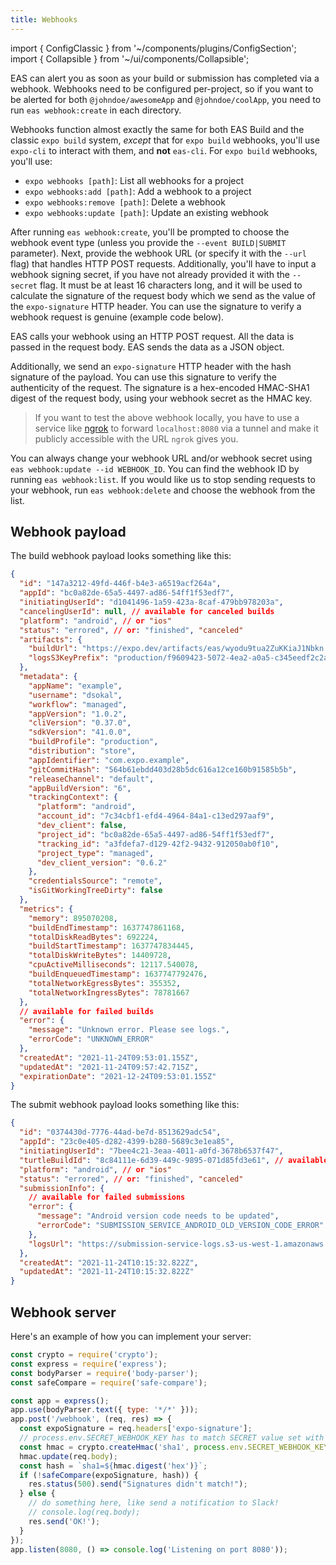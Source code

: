 ```yaml
---
title: Webhooks
---
```


import { ConfigClassic } from '~/components/plugins/ConfigSection';
import { Collapsible } from '~/ui/components/Collapsible';

EAS can alert you as soon as your build or submission has completed via a webhook. Webhooks need to be configured per-project, so if you want to be alerted for both `@johndoe/awesomeApp` and `@johndoe/coolApp`, you need to run `eas webhook:create` in each directory.

<ConfigClassic>

Webhooks function almost exactly the same for both EAS Build and the classic `expo build` system, _except_ that for `expo build` webhooks, you'll use `expo-cli` to interact with them, and **not** `eas-cli`. For `expo build` webhooks, you'll use:

- `expo webhooks [path]`: List all webhooks for a project
- `expo webhooks:add [path]`: Add a webhook to a project
- `expo webhooks:remove [path]`: Delete a webhook
- `expo webhooks:update [path]`: Update an existing webhook

</ConfigClassic>

After running `eas webhook:create`, you'll be prompted to choose the webhook event type (unless you provide the `--event BUILD|SUBMIT` parameter). Next, provide the webhook URL (or specify it with the `--url` flag) that handles HTTP POST requests. Additionally, you'll have to input a webhook signing secret, if you have not already provided it with the `--secret` flag. It must be at least 16 characters long, and it will be used to calculate the signature of the request body which we send as the value of the `expo-signature` HTTP header. You can use the signature to verify a webhook request is genuine (example code below).

EAS calls your webhook using an HTTP POST request. All the data is passed in the request body. EAS sends the data as a JSON object.

Additionally, we send an `expo-signature` HTTP header with the hash signature of the payload. You can use this signature to verify the authenticity of the request. The signature is a hex-encoded HMAC-SHA1 digest of the request body, using your webhook secret as the HMAC key.

> If you want to test the above webhook locally, you have to use a service like [ngrok](https://ngrok.com/docs) to forward `localhost:8080` via a tunnel and make it publicly accessible with the URL `ngrok` gives you.

You can always change your webhook URL and/or webhook secret using `eas webhook:update --id WEBHOOK_ID`. You can find the webhook ID by running `eas webhook:list`. If you would like us to stop sending requests to your webhook, run `eas webhook:delete` and choose the webhook from the list.

## Webhook payload

<Collapsible summary="Build webhook payload">

The build webhook payload looks something like this:

```json
{
  "id": "147a3212-49fd-446f-b4e3-a6519acf264a",
  "appId": "bc0a82de-65a5-4497-ad86-54ff1f53edf7",
  "initiatingUserId": "d1041496-1a59-423a-8caf-479bb978203a",
  "cancelingUserId": null, // available for canceled builds
  "platform": "android", // or "ios"
  "status": "errored", // or: "finished", "canceled"
  "artifacts": {
    "buildUrl": "https://expo.dev/artifacts/eas/wyodu9tua2ZuKKiaJ1Nbkn.aab", // available for successful builds
    "logsS3KeyPrefix": "production/f9609423-5072-4ea2-a0a5-c345eedf2c2a"
  },
  "metadata": {
    "appName": "example",
    "username": "dsokal",
    "workflow": "managed",
    "appVersion": "1.0.2",
    "cliVersion": "0.37.0",
    "sdkVersion": "41.0.0",
    "buildProfile": "production",
    "distribution": "store",
    "appIdentifier": "com.expo.example",
    "gitCommitHash": "564b61ebdd403d28b5dc616a12ce160b91585b5b",
    "releaseChannel": "default",
    "appBuildVersion": "6",
    "trackingContext": {
      "platform": "android",
      "account_id": "7c34cbf1-efd4-4964-84a1-c13ed297aaf9",
      "dev_client": false,
      "project_id": "bc0a82de-65a5-4497-ad86-54ff1f53edf7",
      "tracking_id": "a3fdefa7-d129-42f2-9432-912050ab0f10",
      "project_type": "managed",
      "dev_client_version": "0.6.2"
    },
    "credentialsSource": "remote",
    "isGitWorkingTreeDirty": false
  },
  "metrics": {
    "memory": 895070208,
    "buildEndTimestamp": 1637747861168,
    "totalDiskReadBytes": 692224,
    "buildStartTimestamp": 1637747834445,
    "totalDiskWriteBytes": 14409728,
    "cpuActiveMilliseconds": 12117.540078,
    "buildEnqueuedTimestamp": 1637747792476,
    "totalNetworkEgressBytes": 355352,
    "totalNetworkIngressBytes": 78781667
  },
  // available for failed builds
  "error": {
    "message": "Unknown error. Please see logs.",
    "errorCode": "UNKNOWN_ERROR"
  },
  "createdAt": "2021-11-24T09:53:01.155Z",
  "updatedAt": "2021-11-24T09:57:42.715Z",
  "expirationDate": "2021-12-24T09:53:01.155Z"
}
```

</Collapsible>

<Collapsible summary="Submit webhook payload">

The submit webhook payload looks something like this:

```json
{
  "id": "0374430d-7776-44ad-be7d-8513629adc54",
  "appId": "23c0e405-d282-4399-b280-5689c3e1ea85",
  "initiatingUserId": "7bee4c21-3eaa-4011-a0fd-3678b6537f47",
  "turtleBuildId": "8c84111e-6d39-449c-9895-071d85fd3e61", // available when submitting a build from EAS
  "platform": "android", // or "ios"
  "status": "errored", // or: "finished", "canceled"
  "submissionInfo": {
    // available for failed submissions
    "error": {
      "message": "Android version code needs to be updated",
      "errorCode": "SUBMISSION_SERVICE_ANDROID_OLD_VERSION_CODE_ERROR"
    },
    "logsUrl": "https://submission-service-logs.s3-us-west-1.amazonaws.com/production/submission_728aa20b-f7a9-4da7-9b64-39911d427b19.txt"
  },
  "createdAt": "2021-11-24T10:15:32.822Z",
  "updatedAt": "2021-11-24T10:15:32.822Z"
}
```

</Collapsible>

## Webhook server

Here's an example of how you can implement your server:

```javascript
const crypto = require('crypto');
const express = require('express');
const bodyParser = require('body-parser');
const safeCompare = require('safe-compare');

const app = express();
app.use(bodyParser.text({ type: '*/*' }));
app.post('/webhook', (req, res) => {
  const expoSignature = req.headers['expo-signature'];
  // process.env.SECRET_WEBHOOK_KEY has to match SECRET value set with `eas webhook:create` command
  const hmac = crypto.createHmac('sha1', process.env.SECRET_WEBHOOK_KEY);
  hmac.update(req.body);
  const hash = `sha1=${hmac.digest('hex')}`;
  if (!safeCompare(expoSignature, hash)) {
    res.status(500).send("Signatures didn't match!");
  } else {
    // do something here, like send a notification to Slack!
    // console.log(req.body);
    res.send('OK!');
  }
});
app.listen(8080, () => console.log('Listening on port 8080'));
```
